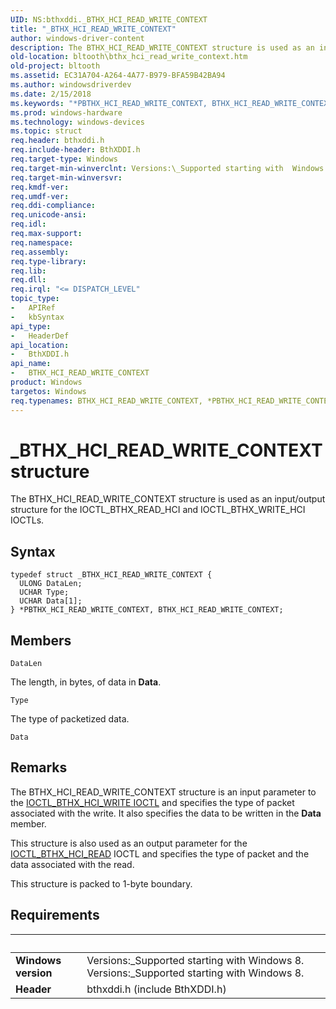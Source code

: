 ```yaml
---
UID: NS:bthxddi._BTHX_HCI_READ_WRITE_CONTEXT
title: "_BTHX_HCI_READ_WRITE_CONTEXT"
author: windows-driver-content
description: The BTHX_HCI_READ_WRITE_CONTEXT structure is used as an input/output structure for the IOCTL_BTHX_READ_HCI and IOCTL_BTHX_WRITE_HCI IOCTLs.
old-location: bltooth\bthx_hci_read_write_context.htm
old-project: bltooth
ms.assetid: EC31A704-A264-4A77-B979-BFA59B42BA94
ms.author: windowsdriverdev
ms.date: 2/15/2018
ms.keywords: "*PBTHX_HCI_READ_WRITE_CONTEXT, BTHX_HCI_READ_WRITE_CONTEXT, BTHX_HCI_READ_WRITE_CONTEXT structure [Bluetooth Devices], PBTHX_HCI_READ_WRITE_CONTEXT, PBTHX_HCI_READ_WRITE_CONTEXT structure pointer [Bluetooth Devices], _BTHX_HCI_READ_WRITE_CONTEXT, bltooth.bthx_hci_read_write_context, bthxddi/BTHX_HCI_READ_WRITE_CONTEXT, bthxddi/PBTHX_HCI_READ_WRITE_CONTEXT"
ms.prod: windows-hardware
ms.technology: windows-devices
ms.topic: struct
req.header: bthxddi.h
req.include-header: BthXDDI.h
req.target-type: Windows
req.target-min-winverclnt: Versions:\_Supported starting with  Windows 8.
req.target-min-winversvr: 
req.kmdf-ver: 
req.umdf-ver: 
req.ddi-compliance: 
req.unicode-ansi: 
req.idl: 
req.max-support: 
req.namespace: 
req.assembly: 
req.type-library: 
req.lib: 
req.dll: 
req.irql: "<= DISPATCH_LEVEL"
topic_type:
-	APIRef
-	kbSyntax
api_type:
-	HeaderDef
api_location:
-	BthXDDI.h
api_name:
-	BTHX_HCI_READ_WRITE_CONTEXT
product: Windows
targetos: Windows
req.typenames: BTHX_HCI_READ_WRITE_CONTEXT, *PBTHX_HCI_READ_WRITE_CONTEXT
---
```


# _BTHX_HCI_READ_WRITE_CONTEXT structure
The BTHX_HCI_READ_WRITE_CONTEXT structure is used as an input/output structure for  the IOCTL_BTHX_READ_HCI and IOCTL_BTHX_WRITE_HCI IOCTLs.

## Syntax
```
typedef struct _BTHX_HCI_READ_WRITE_CONTEXT {
  ULONG DataLen;
  UCHAR Type;
  UCHAR Data[1];
} *PBTHX_HCI_READ_WRITE_CONTEXT, BTHX_HCI_READ_WRITE_CONTEXT;
```

## Members


`DataLen`

The length, in bytes, of data in <b>Data</b>.

`Type`

The type of packetized data.

`Data`



## Remarks
The BTHX_HCI_READ_WRITE_CONTEXT structure is an input parameter to the <a href="https://msdn.microsoft.com/77BBF6AC-F5FA-4795-8898-6DC02983F573">IOCTL_BTHX_HCI_WRITE IOCTL</a> and specifies the type of packet associated with the write. It also specifies the data to be written in the <b>Data</b> member.

This structure is also used as an output parameter for the <a href="https://msdn.microsoft.com/02CC3534-D319-40C1-A73C-DEFC1F5709F7">IOCTL_BTHX_HCI_READ</a> IOCTL and specifies the type of packet and the data associated with the read.

This structure is packed to 1-byte boundary.

## Requirements
| &nbsp; | &nbsp; |
| ---- |:---- |
| **Windows version** | Versions:\_Supported starting with  Windows 8. Versions:\_Supported starting with  Windows 8. |
| **Header** | bthxddi.h (include BthXDDI.h) |